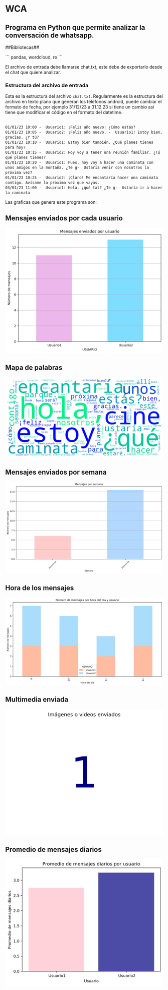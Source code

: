 # WCA

## Programa en Python que permite analizar la conversación de whatsapp.


##Bibliotecas##

´´´
pandas, wordcloud, re
´´´


El archivo de entrada debe llamarse chat.txt, este debe de exportarlo desde el chat que quiere analizar. 


### Estructura del archivo de entrada ###

Esta es la estructura del archivo `chat.txt`. Regularmente es la estructura del archivo en texto plano que generan los telefonos android, puede cambiar el formato de fecha, por ejemplo 31/12/23 a 31.12.23 si tiene un cambio así tiene que modificar el código en el formato del datetime. 

```

01/01/23 10:00 -  Usuario1: ¡Feliz año nuevo! ¿Cómo estás?
01/01/23 10:05 -  Usuario2: ¡Feliz año nuevo, -  Usuario1! Estoy bien, gracias. ¿Y tú?
01/01/23 10:10 -  Usuario1: Estoy bien también. ¿Qué planes tienes para hoy?
01/01/23 10:15 -  Usuario2: Hoy voy a tener una reunión familiar. ¿Tú qué planes tienes?
01/01/23 10:20 -  Usuario1: Pues, hoy voy a hacer una caminata con unos amigos en la montaña. ¿Te g-  Ustaría venir con nosotros la próxima vez?
01/01/23 10:25 -  Usuario2: ¡Claro! Me encantaría hacer una caminata contigo. Avísame la próxima vez que vayas.
03/01/23 11:00 -  Usuario1: Hola, ¿qué tal? ¿Te g-  Ustaría ir a hacer la caminata

```


Las graficas que genera este programa son: 

## Mensajes enviados por cada usuario

![!mensajes_enviados_por usuario](https://github.com/PeterArguetaYT/WCA-Android/raw/main/01_msj_enviados_usuario.png)


## Mapa de palabras


![!Mapa_palabra](https://github.com/PeterArguetaYT/WCA-Android/raw/main/02_mapa_palabra.png)



## Mensajes enviados por semana

![!msj_enviados_por_semana](https://github.com/PeterArguetaYT/WCA-Android/raw/main/03_msj_enviados_por_semana.png)

## Hora de los mensajes

![!hora_de_los_mensajes](https://github.com/PeterArguetaYT/WCA-Android/raw/main/04_hora_de_los_msj.png)

## Multimedia enviada


![!multimedia](https://github.com/PeterArguetaYT/WCA-Android/raw/main/05_multimedia.png)


## Promedio de mensajes diarios

![!msj_diarios](https://github.com/PeterArguetaYT/WCA-Android/raw/main/06_promedio_msj_diarios.png)

